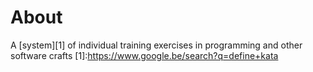 # About
A [system][1] of individual training exercises in programming and other software crafts
[1]:https://www.google.be/search?q=define+kata